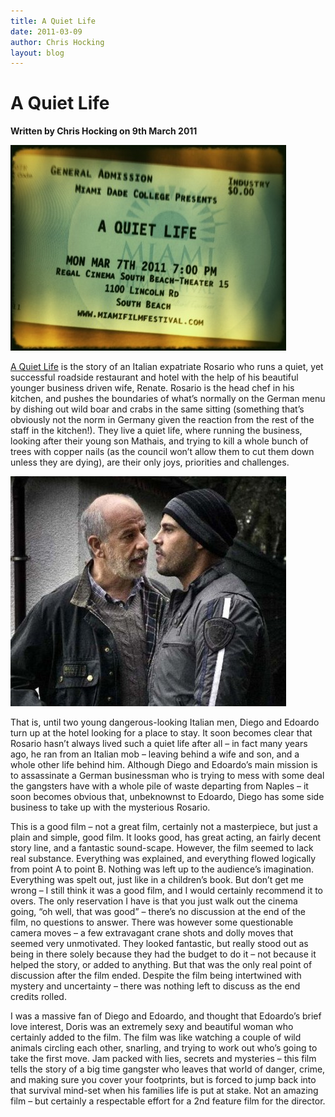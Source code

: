 ```yaml
---
title: A Quiet Life
date: 2011-03-09
author: Chris Hocking
layout: blog
---
```

# A Quiet Life

**Written by Chris Hocking on 9th March 2011**

![](/static/blog/2011-03-aquietlife_ticket-441x329.jpg "aquietlife_ticket")

[A Quiet Life](http://www.imdb.com/title/tt1521090/ "IMDB") is the story of an Italian expatriate Rosario who runs a quiet, yet successful roadside restaurant and hotel with the help of his beautiful younger business driven wife, Renate. Rosario is the head chef in his kitchen, and pushes the boundaries of what’s normally on the German menu by dishing out wild boar and crabs in the same sitting (something that’s obviously not the norm in Germany given the reaction from the rest of the staff in the kitchen!). They live a quiet life, where running the business, looking after their young son Mathais, and trying to kill a whole bunch of trees with copper nails (as the council won’t allow them to cut them down unless they are dying), are their only joys, priorities and challenges.

![](/static/blog/2011-03-aquietlife_frame-441x368.jpg "aquietlife_frame")

That is, until two young dangerous-looking Italian men, Diego and Edoardo turn up at the hotel looking for a place to stay. It soon becomes clear that Rosario hasn’t always lived such a quiet life after all – in fact many years ago, he ran from an Italian mob – leaving behind a wife and son, and a whole other life behind him. Although Diego and Edoardo’s main mission is to assassinate a German businessman who is trying to mess with some deal the gangsters have with a whole pile of waste departing from Naples – it soon becomes obvious that, unbeknownst to Edoardo, Diego has some side business to take up with the mysterious Rosario.

This is a good film – not a great film, certainly not a masterpiece, but just a plain and simple, good film. It looks good, has great acting, an fairly decent story line, and a fantastic sound-scape. However, the film seemed to lack real substance. Everything was explained, and everything flowed logically from point A to point B. Nothing was left up to the audience’s imagination. Everything was spelt out, just like in a children’s book. But don’t get me wrong – I still think it was a good film, and I would certainly recommend it to overs. The only reservation I have is that you just walk out the cinema going, “oh well, that was good” – there’s no discussion at the end of the film, no questions to answer. There was however some questionable camera moves – a few extravagant crane shots and dolly moves that seemed very unmotivated. They looked fantastic, but really stood out as being in there solely because they had the budget to do it – not because it helped the story, or added to anything. But that was the only real point of discussion after the film ended. Despite the film being intertwined with mystery and uncertainty – there was nothing left to discuss as the end credits rolled.

I was a massive fan of Diego and Edoardo, and thought that Edoardo’s brief love interest, Doris was an extremely sexy and beautiful woman who certainly added to the film. The film was like watching a couple of wild animals circling each other, snarling, and trying to work out who’s going to take the first move. Jam packed with lies, secrets and mysteries – this film tells the story of a big time gangster who leaves that world of danger, crime, and making sure you cover your footprints, but is forced to jump back into that survival mind-set when his families life is put at stake. Not an amazing film – but certainly a respectable effort for a 2nd feature film for the director.